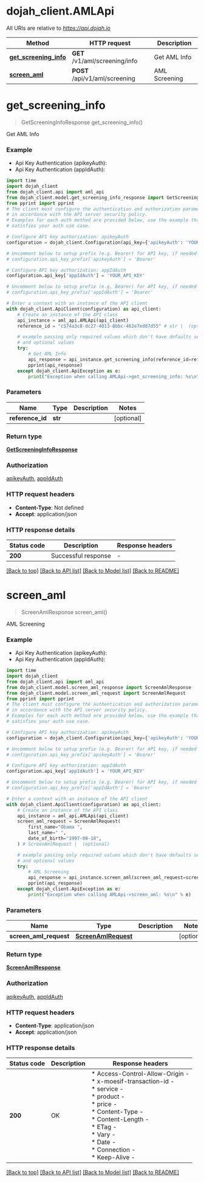 # dojah_client.AMLApi

All URIs are relative to *https://api.dojah.io*

Method | HTTP request | Description
------------- | ------------- | -------------
[**get_screening_info**](AMLApi.md#get_screening_info) | **GET** /v1/aml/screening/info | Get AML Info
[**screen_aml**](AMLApi.md#screen_aml) | **POST** /api/v1/aml/screening | AML Screening


# **get_screening_info**
> GetScreeningInfoResponse get_screening_info()

Get AML Info

### Example

* Api Key Authentication (apikeyAuth):
* Api Key Authentication (appIdAuth):

```python
import time
import dojah_client
from dojah_client.api import aml_api
from dojah_client.model.get_screening_info_response import GetScreeningInfoResponse
from pprint import pprint
# The client must configure the authentication and authorization parameters
# in accordance with the API server security policy.
# Examples for each auth method are provided below, use the example that
# satisfies your auth use case.

# Configure API key authorization: apikeyAuth
configuration = dojah_client.Configuration(api_key={'apikeyAuth': 'YOUR_API_KEY'})

# Uncomment below to setup prefix (e.g. Bearer) for API key, if needed
# configuration.api_key_prefix['apikeyAuth'] = 'Bearer'

# Configure API key authorization: appIdAuth
configuration.api_key['appIdAuth'] = 'YOUR_API_KEY'

# Uncomment below to setup prefix (e.g. Bearer) for API key, if needed
# configuration.api_key_prefix['appIdAuth'] = 'Bearer'

# Enter a context with an instance of the API client
with dojah_client.ApiClient(configuration) as api_client:
    # Create an instance of the API class
    api_instance = aml_api.AMLApi(api_client)
    reference_id = "c574a3c8-dc27-4013-8bbc-462e7ed87d55" # str |  (optional)

    # example passing only required values which don't have defaults set
    # and optional values
    try:
        # Get AML Info
        api_response = api_instance.get_screening_info(reference_id=reference_id)
        pprint(api_response)
    except dojah_client.ApiException as e:
        print("Exception when calling AMLApi->get_screening_info: %s\n" % e)
```


### Parameters

Name | Type | Description  | Notes
------------- | ------------- | ------------- | -------------
 **reference_id** | **str**|  | [optional]

### Return type

[**GetScreeningInfoResponse**](GetScreeningInfoResponse.md)

### Authorization

[apikeyAuth](../README.md#apikeyAuth), [appIdAuth](../README.md#appIdAuth)

### HTTP request headers

 - **Content-Type**: Not defined
 - **Accept**: application/json


### HTTP response details

| Status code | Description | Response headers |
|-------------|-------------|------------------|
**200** | Successful response |  -  |

[[Back to top]](#) [[Back to API list]](../README.md#documentation-for-api-endpoints) [[Back to Model list]](../README.md#documentation-for-models) [[Back to README]](../README.md)

# **screen_aml**
> ScreenAmlResponse screen_aml()

AML Screening

### Example

* Api Key Authentication (apikeyAuth):
* Api Key Authentication (appIdAuth):

```python
import time
import dojah_client
from dojah_client.api import aml_api
from dojah_client.model.screen_aml_response import ScreenAmlResponse
from dojah_client.model.screen_aml_request import ScreenAmlRequest
from pprint import pprint
# The client must configure the authentication and authorization parameters
# in accordance with the API server security policy.
# Examples for each auth method are provided below, use the example that
# satisfies your auth use case.

# Configure API key authorization: apikeyAuth
configuration = dojah_client.Configuration(api_key={'apikeyAuth': 'YOUR_API_KEY'})

# Uncomment below to setup prefix (e.g. Bearer) for API key, if needed
# configuration.api_key_prefix['apikeyAuth'] = 'Bearer'

# Configure API key authorization: appIdAuth
configuration.api_key['appIdAuth'] = 'YOUR_API_KEY'

# Uncomment below to setup prefix (e.g. Bearer) for API key, if needed
# configuration.api_key_prefix['appIdAuth'] = 'Bearer'

# Enter a context with an instance of the API client
with dojah_client.ApiClient(configuration) as api_client:
    # Create an instance of the API class
    api_instance = aml_api.AMLApi(api_client)
    screen_aml_request = ScreenAmlRequest(
        first_name="Obama ",
        last_name=" ",
        date_of_birth="1997-08-18",
    ) # ScreenAmlRequest |  (optional)

    # example passing only required values which don't have defaults set
    # and optional values
    try:
        # AML Screening
        api_response = api_instance.screen_aml(screen_aml_request=screen_aml_request)
        pprint(api_response)
    except dojah_client.ApiException as e:
        print("Exception when calling AMLApi->screen_aml: %s\n" % e)
```


### Parameters

Name | Type | Description  | Notes
------------- | ------------- | ------------- | -------------
 **screen_aml_request** | [**ScreenAmlRequest**](ScreenAmlRequest.md)|  | [optional]

### Return type

[**ScreenAmlResponse**](ScreenAmlResponse.md)

### Authorization

[apikeyAuth](../README.md#apikeyAuth), [appIdAuth](../README.md#appIdAuth)

### HTTP request headers

 - **Content-Type**: application/json
 - **Accept**: application/json


### HTTP response details

| Status code | Description | Response headers |
|-------------|-------------|------------------|
**200** | OK |  * Access-Control-Allow-Origin -  <br>  * x-moesif-transaction-id -  <br>  * service -  <br>  * product -  <br>  * price -  <br>  * Content-Type -  <br>  * Content-Length -  <br>  * ETag -  <br>  * Vary -  <br>  * Date -  <br>  * Connection -  <br>  * Keep-Alive -  <br>  |

[[Back to top]](#) [[Back to API list]](../README.md#documentation-for-api-endpoints) [[Back to Model list]](../README.md#documentation-for-models) [[Back to README]](../README.md)

